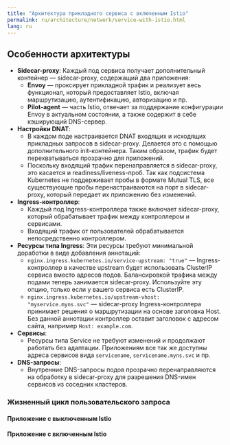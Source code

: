```yaml
---
title: "Архитектура прикладного сервиса с включенным Istio"
permalink: ru/architecture/network/service-with-istio.html
lang: ru
---
```


<!-- перенесено из https://deckhouse.ru/products/kubernetes-platform/documentation/latest/modules/istio/#%D0%B0%D1%80%D1%85%D0%B8%D1%82%D0%B5%D0%BA%D1%82%D1%83%D1%80%D0%B0-%D0%BF%D1%80%D0%B8%D0%BA%D0%BB%D0%B0%D0%B4%D0%BD%D0%BE%D0%B3%D0%BE-%D1%81%D0%B5%D1%80%D0%B2%D0%B8%D1%81%D0%B0-%D1%81-%D0%B2%D0%BA%D0%BB%D1%8E%D1%87%D0%B5%D0%BD%D0%BD%D1%8B%D0%BC-istio -->

## Особенности архитектуры

* **Sidecar-proxy**:
  Каждый под сервиса получает дополнительный контейнер — sidecar-proxy, содержащий два приложения:
  * **Envoy** — проксирует прикладной трафик и реализует весь функционал, который предоставляет Istio, включая маршрутизацию, аутентификацию, авторизацию и пр.
  * **Pilot-agent** — часть Istio, отвечает за поддержание конфигурации Envoy в актуальном состоянии, а также содержит в себе кэширующий DNS-сервер.
* **Настройки DNAT**:
  * В каждом поде настраивается DNAT входящих и исходящих прикладных запросов в sidecar-proxy. Делается это с помощью дополнительного init-контейнера. Таким образом, трафик будет перехватываться прозрачно для приложений.
  * Поскольку входящий трафик перенаправляется в sidecar-proxy, это касается и readiness/liveness-проб. Так как подсистема Kubernetes не поддерживает пробы в формате Mutual TLS, все существующие пробы перенастраиваются на порт в sidecar-proxy, который передает их приложению без изменений.
* **Ingress-контроллер**:
  * Каждый под Ingress-контроллера также включает sidecar-proxy, который обрабатывает трафик между контроллером и сервисами.
  * Входящий трафик от пользователей обрабатывается непосредственно контроллером.
* **Ресурсы типа Ingress**:
  Эти ресурсы требуют минимальной доработки в виде добавления аннотаций:
  * `nginx.ingress.kubernetes.io/service-upstream: "true"` — Ingress-контроллер в качестве upstream будет использовать ClusterIP сервиса вместо адресов подов. Балансировкой трафика между подами теперь занимается sidecar-proxy. Используйте эту опцию, только если у вашего сервиса есть ClusterIP.
  * `nginx.ingress.kubernetes.io/upstream-vhost: "myservice.myns.svc"` — sidecar-proxy Ingress-контроллера принимает решения о маршрутизации на основе заголовка Host. Без данной аннотации контроллер оставит заголовок с адресом сайта, например `Host: example.com`.
* **Сервисы**:
  * Ресурсы типа Service не требуют изменений и продолжают работать без адаптации. Приложениям все так же доступны адреса сервисов вида `servicename`, `servicename.myns.svc` и пр.
* **DNS-запросы**:
  * Внутренние DNS-запросы подов прозрачно перенаправляются на обработку в sidecar-proxy для разрешения DNS-имен сервисов из соседних кластеров.

### Жизненный цикл пользовательского запроса

#### Приложение с выключенным Istio

<div data-presentation="../../presentations/istio/request_lifecycle_istio_disabled_ru.pdf"></div>
<!--- Source: https://docs.google.com/presentation/d/1_lw3EyDNTFTYNirqEfrRANnEAVjGhrOCdFJc-zCOuvs/ --->

#### Приложение с включенным Istio

<div data-presentation="../../presentations/istio/request_lifecycle_istio_enabled_ru.pdf"></div>
<!--- Source: https://docs.google.com/presentation/d/1gQfX9ge2vhp74yF5LOfpdK2nY47l_4DIvk6px_tAMPU/ --->
